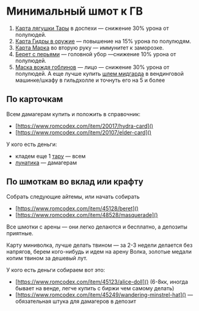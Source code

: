 # Минимальный шмот к ГВ
1. [Карта лягушки Тары](https://www.romcodex.com/item/20024/thara-frog-card) в доспехи — снижение 30% урона от полулюдей.
2. [Карта Гидры в оружие](https://www.romcodex.com/item/20017/hydra-card) — повышение на 15% урона по полулюдям.
3. [Карта Марка](https://www.romcodex.com/item/20028/marc-card) во вторую руку — иммунитет к заморозке.
4. [Берет с перьями](https://www.romcodex.com/item/45041/feather-beret) — головной убор —снижение 10% урона от полулюдей.
5. [Маска вождя гоблинов](https://www.romcodex.com/item/48517/goblin-leader-mask) — лицо — снижение 30% урона от полулюдей. А еще лучше купить [шлем мидгарда](https://www.romcodex.com/item/45438/midgarts-helm) в вендинговой машинке/шкафу в гильдхолле и точнуть его на 5 и более


## По карточкам

Всем дамагерам купить и положить в справочник:
- [https://www.romcodex.com/item/20017/hydra-card]()
- [https://www.romcodex.com/item/20107/elder-card]()

У кого есть деньги:
- кладем еще 1 [тару](https://www.romcodex.com/item/20024/thara-frog-card) — всем
- [лунатика](https://www.romcodex.com/item/24049/lunaticcard) — дамагерам


## По шмоткам во вклад или крафту

Cобрать следующие айтемы, или начать собирать
- [https://www.romcodex.com/item/45128/beret]()
- [https://www.romcodex.com/item/48528/masquerade]()

Все шмотки с арены — они легко делаются и бесплатно, а депозиты приятные.
 
Карту миниволка, лучше делать твином — за 2-3 недели делается без напрягов, берем кого-нибудь и идем на арену Волка, золотые медали копим твином за дешевый лут.

У кого есть деньги собираем вот это:
- [https://www.romcodex.com/item/45123/alice-doll]() (6-8кк, иногда бывает на венде, легче купить с биржи чем самому делать)
- [https://www.romcodex.com/item/45249/wandering-minstrel-hat]() — обязательная штука для дамагеров в депозит
